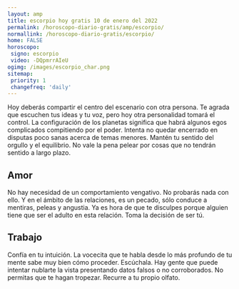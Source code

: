 ```yaml
---
layout: amp
title: escorpio hoy gratis 10 de enero del 2022 
permalink: /horoscopo-diario-gratis/amp/escorpio/
normallink: /horoscopo-diario-gratis/escorpio/
home: FALSE
horoscopo:
 signo: escorpio
 video: -DQpmrrAIeU
ogimg: /images/escorpio_char.png
sitemap:
 priority: 1
 changefreq: 'daily'
---
```



Hoy deberás compartir el centro del escenario con otra persona. Te agrada que escuchen tus ideas y tu voz, pero hoy otra personalidad tomará el control. La configuración de los planetas significa que habrá algunos egos complicados compitiendo por el poder. Intenta no quedar encerrado en disputas poco sanas acerca de temas menores. Mantén tu sentido del orgullo y el equilibrio. No vale la pena pelear por cosas que no tendrán sentido a largo plazo.

## Amor

No hay necesidad de un comportamiento vengativo. No probarás nada con ello. Y en el ámbito de las relaciones, es un pecado, sólo conduce a mentiras, peleas y angustia. Ya es hora de que te disculpes porque alguien tiene que ser el adulto en esta relación. Toma la decisión de ser tú.

## Trabajo

Confía en tu intuición. La vocecita que te habla desde lo más profundo de tu mente sabe muy bien cómo proceder. Escúchala. Hay gente que puede intentar nublarte la vista presentando datos falsos o no corroborados. No permitas que te hagan tropezar. Recurre a tu propio olfato.